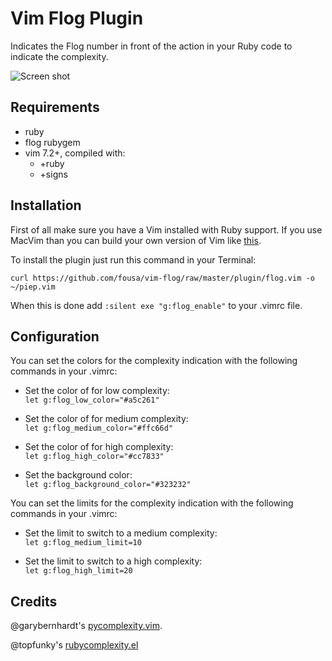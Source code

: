 Vim Flog Plugin
===============

Indicates the Flog number in front of the action in your Ruby code to indicate the complexity.

![Screen shot](https://github.com/skammer/vim-ruby-complexity/raw/master/Screen%20shot%202010-11-29%20at%2013.23.46.png)

Requirements
------------

* ruby
* flog rubygem
* vim 7.2+, compiled with:
  * +ruby
  * +signs

Installation
------------

First of all make sure you have a Vim installed with Ruby support. If you use MacVim than you can build your own version of Vim like [this](https://github.com/b4winckler/macvim/wiki/Building).

To install the plugin just run this command in your Terminal:

`curl https://github.com/fousa/vim-flog/raw/master/plugin/flog.vim -o ~/piep.vim`

When this is done add `:silent exe "g:flog_enable"` to your .vimrc file.

Configuration
-------------

You can set the colors for the complexity indication with the following commands in your .vimrc:

- Set the color of for low complexity: <br/>
    `let g:flog_low_color="#a5c261"`

- Set the color of for medium complexity: <br/>
    `let g:flog_medium_color="#ffc66d"`

- Set the color of for high complexity: <br/>
    `let g:flog_high_color="#cc7833"`

- Set the background color: <br/>
    `let g:flog_background_color="#323232"`

You can set the limits for the complexity indication with the following commands in your .vimrc:

- Set the limit to switch to a medium complexity: <br/>
    `let g:flog_medium_limit=10`

- Set the limit to switch to a high complexity: <br/>
    `let g:flog_high_limit=20`

Credits
-------

@garybernhardt's [pycomplexity.vim](http://bitbucket.org/garybernhardt/pycomplexity).

@topfunky's [rubycomplexity.el](https://github.com/topfunky/emacs-starter-kit/tree/master/vendor/ruby-complexity/)

